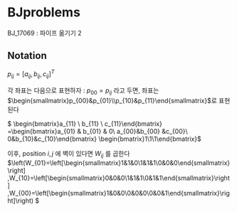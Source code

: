 # BJproblems


<!-- <details> -->
<summary>BJ_17069 : 파이프 옮기기 2</summary>

## __Notation__

$p_{ij}=[a_{ij},b_{ij},c_{ij}]^T$

각 좌표는 다음으로 표현하자 : $p_{00}=p_{ij}$ 라고 두면, 좌표는 $\begin{smallmatrix}p_{00}&p_{01}\\p_{10}&p_{11}\end{smallmatrix}$로 표현된다


$
\begin{bmatrix}a_{11} \\ b_{11} \\ c_{11}\end{bmatrix} =\begin{bmatrix}a_{01} & b_{01} & 0\\ a_{00}&b_{00} &c_{00}\\ 0&b_{10}&c_{10}\end{bmatrix} \begin{bmatrix}1\\1\\1\end{bmatrix}$

이후, position $i,j$ 에 벽이 있다면 $W_{ij}$ 를 곱한다
$\left(W_{01}=\left[\begin{smallmatrix}1&1&0\\1&1&1\\0&0&0\end{smallmatrix}\right] ,W_{10}=\left[\begin{smallmatrix}0&0&0\\1&1&1\\0&1&1\end{smallmatrix}\right] ,W_{00}=\left[\begin{smallmatrix}1&0&0\\0&0&0\\0&0&1\end{smallmatrix}\right]\right) $

</details>

